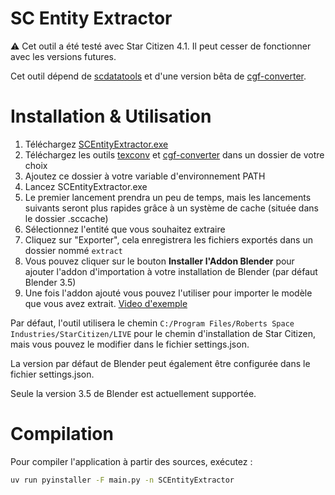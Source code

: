 # SC Entity Extractor

⚠️ Cet outil a été testé avec Star Citizen 4.1. Il peut cesser de fonctionner avec les versions futures.

Cet outil dépend de [scdatatools](https://gitlab.com/scmodding/frameworks/scdatatools) et d'une version bêta de [cgf-converter](https://github.com/Markemp/Cryengine-Converter/tree/192/new-ivo-format).

# Installation & Utilisation

1. Téléchargez [SCEntityExtractor.exe](https://github.com/GuillaumeCa/SCEntityExtractor/releases/download/1.0/SCEntityExtractor_1.0.zip)
2. Téléchargez les outils [texconv](https://github.com/microsoft/DirectXTex/releases) et [cgf-converter](https://github.com/GuillaumeCa/SCEntityExtractor/releases/download/1.0/cgf-converter_beta.zip) dans un dossier de votre choix
3. Ajoutez ce dossier à votre variable d'environnement PATH
4. Lancez SCEntityExtractor.exe
5. Le premier lancement prendra un peu de temps, mais les lancements suivants seront plus rapides grâce à un système de cache (située dans le dossier .sccache)
6. Sélectionnez l'entité que vous souhaitez extraire
7. Cliquez sur "Exporter", cela enregistrera les fichiers exportés dans un dossier nommé `extract`
8. Vous pouvez cliquer sur le bouton **Installer l'Addon Blender** pour ajouter l'addon d'importation à votre installation de Blender (par défaut Blender 3.5)
9. Une fois l'addon ajouté vous pouvez l'utiliser pour importer le modèle que vous avez extrait. [Video d'exemple](https://youtu.be/0YUl951DTQE?t=197)

Par défaut, l'outil utilisera le chemin `C:/Program Files/Roberts Space Industries/StarCitizen/LIVE` pour le chemin d'installation de Star Citizen, mais vous pouvez le modifier dans le fichier settings.json.

La version par défaut de Blender peut également être configurée dans le fichier settings.json.

Seule la version 3.5 de Blender est actuellement supportée.

# Compilation

Pour compiler l'application à partir des sources, exécutez :
```bash
uv run pyinstaller -F main.py -n SCEntityExtractor
```